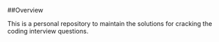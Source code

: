 ##Overview

This is a personal repository to maintain the solutions for cracking the coding interview questions.
   